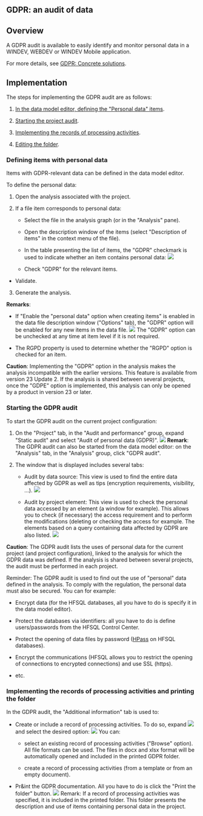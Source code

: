 


## GDPR: an audit of data
			



<a name="NOTE1"></a>
<a name="NOTE1_1"></a>


## Overview
<a name="overview_ELTTEXTE000195"></a>
A GDPR audit is available to easily identify and monitor personal data in a WINDEV, WEBDEV or WINDEV Mobile application.

For more details, see [GDPR: Concrete solutions](../Editeurs/1410086740.md). 

<a name="NOTE2"></a>
<a name="NOTE2_1"></a>


## Implementation
<a name="implementation_ELTTEXTE000219"></a>
The steps for implementing the GDPR audit are as follows: 

1. [In the data model editor, defining the "Personal data" items](#NOTE2_2). 

2. [Starting the project audit](#NOTE2_3). 

3. [Implementing the records of processing activities](#NOTE2_4). 

4. [Editing the folder](#NOTE2_4). 



<a name="NOTE2_2"></a>


### Defining items with personal data
<a name="defining_items_with_personal_data_ELTPARAGRAPHE000041"></a>

Items with GDPR-relevant data can be defined in the data model editor. 

To define the personal data: 

1. Open the analysis associated with the project.

2. If a file item corresponds to personal data: 

	- Select the file in the analysis graph (or in the "Analysis" pane). 

	- Open the description window of the items (select "Description of items" in the context menu of the file). 

	- In the table presenting the list of items, the "GDPR" checkmark is used to indicate whether an item contains personal data: 
![](https://doc.pcsoft.fr/en-US/images/image.awp?langid=3&name=RGPD_Audit%20-%20HC%20N%B0002.gif&type=thumb)


	- Check "GDPR" for the relevant items. 

- Validate.

3. Generate the analysis. 




**Remarks**: 

- If "Enable the "personal data" option when creating items" is enabled in the data file description window ("Options" tab), the "GDPR" option will be enabled for any new items in the data file. 
![](https://doc.pcsoft.fr/en-US/images/image.awp?langid=3&name=RGPD_Audit%20-%20HC%20N%B0001.gif&type=thumb)
The "GDPR" option can be unchecked at any time at item level if it is not required. 

- The RGPD property is used to determine whether the "RGPD" option is checked for an item. 




**Caution**: Implementing the "GDPR" option in the analysis makes the analysis incompatible with the earlier versions. This feature is available from version 23 Update 2. If the analysis is shared between several projects, once the "GDPE" option is implemented, this analysis can only be opened by a product in version 23 or later.
<a name="NOTE2_3"></a>


### Starting the GDPR audit
<a name="starting_the_gdpr_audit_ELTPARAGRAPHE000076"></a>

To start the GDPR audit on the current project configuration: 

1. On the "Project" tab, in the "Audit and performance" group, expand "Static audit" and select "Audit of personal data (GDPR)". 
![](https://doc.pcsoft.fr/en-US/images/image.awp?langid=3&name=RGPD_Audit%20-%20HC%20N%B0003.gif)
 **Remark**: The GDPR audit can also be started from the data model editor: on the "Analysis" tab, in the "Analysis" group, click "GDPR audit". 

2. The window that is displayed includes several tabs: 

	- Audit by data source: This view is used to find the entire data affected by GDPR as well as tips (encryption requirements, visibility, ...). 
![](https://doc.pcsoft.fr/en-US/images/image.awp?langid=3&name=RGPD_Audit%20-%20HC%20N%B0004.gif&type=thumb)


	- Audit by project element: This view is used to check the personal data accessed by an element (a window for example). This allows you to check (if necessary) the access requirement and to perform the modifications (deleting or checking the access for example. The elements based on a query containing data affected by GDPR are also listed. 
![](https://doc.pcsoft.fr/en-US/images/image.awp?langid=3&name=RGPD_Audit%20-%20HC%20N%B0006.gif&type=thumb)




**Caution**: The GDPR audit lists the uses of personal data for the current project (and project configuration), linked to the analysis for which the GDPR data was defined. If the analysis is shared between several projects, the audit must be performed in each project. 

Reminder: The GDPR audit is used to find out the use of "personal" data defined in the analysis. To comply with the regulation, the personal data must also be secured. You can for example: 

- Encrypt data (for the HFSQL databases, all you have to do is specify it in the data model editor).

- Protect the databases via identifiers: all you have to do is define users/passwords from the HFSQL Control Center.

- Protect the opening of data files by password ([HPass](../WDLang4/3044108.md) on HFSQL databases).

- Encrypt the communications (HFSQL allows you to restrict the opening of connections to encrypted connections) and use SSL (https).

- etc.



<a name="NOTE2_4"></a>


### Implementing the records of processing activities and printing the folder
<a name="implementing_the_records_processing_activities_and_printing_the_folder_ELTPARAGRAPHE000130"></a>

In the GDPR audit, the "Additional information" tab is used to: 

- Create or include a record of processing activities.
	To do so, expand ![](https://doc.pcsoft.fr/en-US/images/image.awp?langid=3&name=RGPD_Audit%20-%20HC%20N%B0008%201.gif)
 and select the desired option: 
![](https://doc.pcsoft.fr/en-US/images/image.awp?langid=3&name=RGPD_Audit%20-%20HC%20N%B0007.gif)
 You can: 

	- select an existing record of processing activities ("Browse" option). All file formats can be used. The files in docx and xlsx format will be automatically opened and included in the printed GDPR folder. 

	- create a record of processing activities (from a template or from an empty document). 




- Pr&int the GDPR documentation. 
	All you have to do is click the "Print the folder" button. 
![](https://doc.pcsoft.fr/en-US/images/image.awp?langid=3&name=RGPD_Audit%20-%20HC%20N%B0009.gif&type=thumb)
Remark: If a record of processing activities was specified, it is included in the printed folder. This folder presents the description and use of items containing personal data in the project. 






